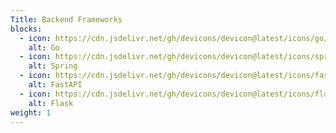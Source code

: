 ```yaml
---
Title: Backend Frameworks
blocks:
  - icon: https://cdn.jsdelivr.net/gh/devicons/devicon@latest/icons/go/go-original.svg
    alt: Go
  - icon: https://cdn.jsdelivr.net/gh/devicons/devicon@latest/icons/spring/spring-original.svg
    alt: Spring
  - icon: https://cdn.jsdelivr.net/gh/devicons/devicon@latest/icons/fastapi/fastapi-original.svg
    alt: FastAPI
  - icon: https://cdn.jsdelivr.net/gh/devicons/devicon@latest/icons/flask/flask-original.svg
    alt: Flask
weight: 1
---
```

